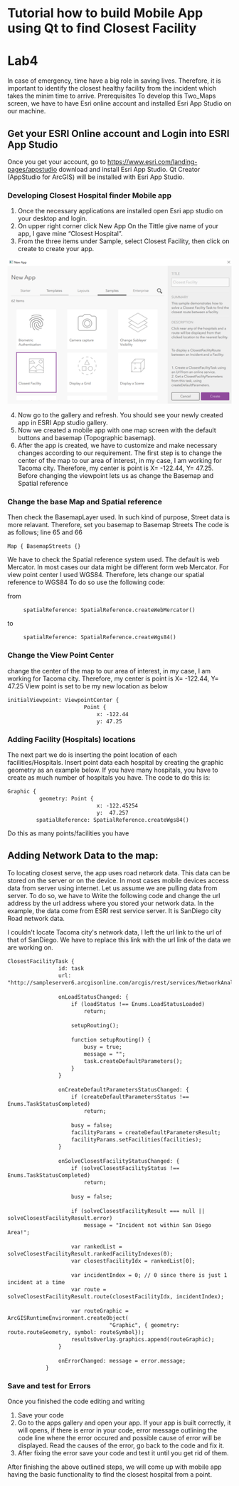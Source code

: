 # Tutorial how to build Mobile App using Qt to find Closest Facility
# Lab4 

In case of emergency, time have a big role in saving lives. Therefore, it is important to identify the closest healthy facility from the incident which takes the minim time to arrive. Prerequisites To develop this Two_Maps screen, we have to have Esri online account and installed Esri App Studio on our machine. 

## Get your ESRI Online account and Login into ESRI App Studio

Once you get your account, go to https://www.esri.com/landing-pages/appstudio download and install Esri App Studio. Qt Creator (AppStudio for ArcGIS) will be installed with Esri App Studio. 

### Developing Closest Hospital finder Mobile app

1. Once the necessary applications are installed open Esri app studio on your desktop and login.
2. On upper right corner click New App On the Tittle give name of your app, I gave mine “Closest Hospital”. 
3. From the three items under Sample, select Closest Facility, then click on create to create your app. 

![image:new app dialog complete](Screenshots/Closest_Facility.png)

4. Now go to the gallery and refresh. You should see your newly created app in ESRI App studio gallery. 
5. Now we created a mobile app with one map screen with the default buttons and basemap (Topographic basemap).
6. After the app is created, we have to customize and make necessary changes according to our requirement.
The first step is to change the center of the map to our area of interest, in my case, I am working for Tacoma city. Therefore, my center is point is X= -122.44, Y= 47.25.
Before changing the viewpoint lets us as change the Basemap and Spatial reference

### Change the base Map and Spatial reference
Then check the BasemapLayer used. In such kind of purpose, Street data is more relavant. Therefore, set you basemap to Basemap Streets
The code is as follows; line 65 and 66

```
Map { BasemapStreets {}

```
We have to check the Spatial reference system used.  The default is web Mercator. In most cases our data might be different form web Mercator. For view point center I used WGS84. Therefore, lets change our spatial reference to WGS84
To do so use the following code: 

from
```
     spatialReference: SpatialReference.createWebMercator()
```
to
```
     spatialReference: SpatialReference.createWgs84()
```
### Change the View Point Center
change the center of the map to our area of interest, in my case, I am working for Tacoma city. Therefore, my center is point is 
X= -122.44, 
Y= 47.25
View point is set to be my new location as below

```
initialViewpoint: ViewpointCenter {
                        Point {
                            x: -122.44
                            y: 47.25
```
### Adding Facility (Hospitals) locations
The next part we do is inserting the point location of each facilities/Hospitals.
Insert point data each hospital by creating the graphic geometry as an example below. 
If you have many hospitals, you have to create as much number of hospitals you have.
The code to do this is: 
```
Graphic {
          geometry: Point {
                            x: -122.45254
                            y:  47.257
         spatialReference: SpatialReference.createWgs84()
```
Do this as many points/facilities you have

## Adding Network Data to the map:

To locating closest serve, the app uses road network data. This data can be stored on the server or on the device. In most cases mobile devices access data from server using internet. Let us assume we are pulling data from server. To do so, we have to 
Write the following code and change the url address by the url address where you stored your network data. In the example, the data come from ESRI rest service server. It is SanDiego city Road network data. 

I couldn't locate Tacoma city's network data,  I left the url link to the url of that of SanDiego. We have to replace this link with the url link of the data we are working on. 

```
ClosestFacilityTask {
                id: task
                url: "http://sampleserver6.arcgisonline.com/arcgis/rest/services/NetworkAnalysis/SanDiego/NAServer/ClosestFacility"

                onLoadStatusChanged: {
                    if (loadStatus !== Enums.LoadStatusLoaded)
                        return;

                    setupRouting();

                    function setupRouting() {
                        busy = true;
                        message = "";
                        task.createDefaultParameters();
                    }
                }

                onCreateDefaultParametersStatusChanged: {
                    if (createDefaultParametersStatus !== Enums.TaskStatusCompleted)
                        return;

                    busy = false;
                    facilityParams = createDefaultParametersResult;
                    facilityParams.setFacilities(facilities);
                }

                onSolveClosestFacilityStatusChanged: {
                    if (solveClosestFacilityStatus !== Enums.TaskStatusCompleted)
                        return;

                    busy = false;

                    if (solveClosestFacilityResult === null || solveClosestFacilityResult.error)
                        message = "Incident not within San Diego Area!";

                    var rankedList = solveClosestFacilityResult.rankedFacilityIndexes(0);
                    var closestFacilityIdx = rankedList[0];

                    var incidentIndex = 0; // 0 since there is just 1 incident at a time
                    var route = solveClosestFacilityResult.route(closestFacilityIdx, incidentIndex);

                    var routeGraphic = ArcGISRuntimeEnvironment.createObject(
                                "Graphic", { geometry: route.routeGeometry, symbol: routeSymbol});
                    resultsOverlay.graphics.append(routeGraphic);
                }

                onErrorChanged: message = error.message;
            }
```
### Save and test for Errors
Once you finished the code editing and writing
1. Save your code
2. Go to the apps gallery and open your app. If your app is built correctly, it will opens, if there is error in your code, error message outlining the code line where the error occured and possible cause of error will be displayed. Read the causes of the error, go back to the code and fix it.
3. After fixing the error save your code and test it until you get rid of them. 

After finishing the above outlined steps, we will come up with mobile app having the basic functionality to find the closest hospital from a point. 

